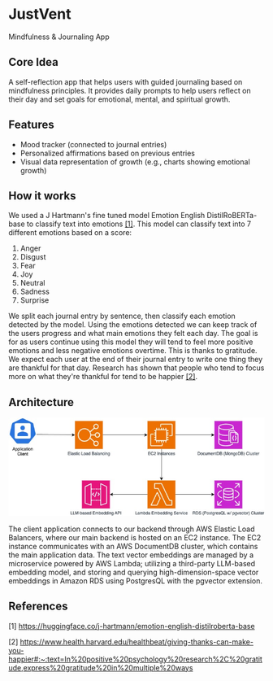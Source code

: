 # JustVent
Mindfulness & Journaling App
## Core Idea
A self-reflection app that helps users with guided journaling based on mindfulness principles. It provides daily prompts to help users reflect on their day and set goals for emotional, mental, and spiritual growth.
## Features
- Mood tracker (connected to journal entries)
- Personalized affirmations based on previous entries
- Visual data representation of growth (e.g., charts showing emotional growth)
## How it works
We used a J Hartmann's fine tuned model Emotion English DistilRoBERTa-base to classify text into emotions [[1]](#1). This model can classify text into 7 different emotions based on a score:
1. Anger
2. Disgust
3. Fear
4. Joy
5. Neutral
6. Sadness
7. Surprise

We split each journal entry by sentence, then classify each emotion detected by the model. Using the emotions detected we can keep track of the users progress and what main emotions they felt each day. The goal is for as users continue using this model they will tend to feel more positive emotions and less negative emotions overtime. This is thanks to gratitude. We expect each user at the end of their journal entry to write one thing they are thankful for that day. Research has shown that people who tend to focus more on what they're thankful for tend to be happier [[2]](#2).

## Architecture

![architecture diagram](justvent_architecture.jpg)

The client application connects to our backend through AWS Elastic Load Balancers, where our main backend is hosted on an EC2 instance. The EC2 instance communicates with an AWS DocumentDB cluster, which contains the main application data. The text vector embeddings are managed by a microservice powered by AWS Lambda; utilizing a third-party LLM-based embedding model, and storing and querying high-dimension-space vector embeddings in Amazon RDS using PostgresQL with the pgvector extension.

## References
<a id="1">[1]<a>
https://huggingface.co/j-hartmann/emotion-english-distilroberta-base 

<a id="2">[2]<a>
https://www.health.harvard.edu/healthbeat/giving-thanks-can-make-you-happier#:~:text=In%20positive%20psychology%20research%2C%20gratitude,express%20gratitude%20in%20multiple%20ways
